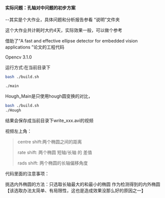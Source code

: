 #### 实际问题：孔轴对中问题的初步方案

--其实是个大作业，具体问题和分析报告参看 “说明”文件夹

这个大作业共计耗时大约4天，实际效果一般，可以做个参考



借助了“A fast and effective ellipse detector for embedded vision applications ”论文的工程代码

Opencv 3.1.0

运行方式:在当前目录下

``` bash
bash ./build.sh

./main
```



Hough_Main是只使用hough圆变换的对比，

``` bash
bash ./build.sh
./Hough
```

结果会保存成当前目录下write_xxx.avi的视频

视频左上角：

> centre shift:两个椭圆之间的距离
>
> rate shift: 两个椭圆 短轴/长轴 的 差值
>
> rads shift: 两个椭圆的长轴偏移角度

代码里面的注意事项：

挑选内外椭圆的方法：只选取长轴最大的和最小的椭圆 作为检测得到的内外椭圆【该选取办法太简单、有局限性，这也是造成效果没那么好的原因之一】

